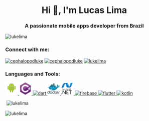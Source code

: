<h1 align="center">Hi 👋, I'm Lucas Lima</h1>
<h3 align="center">A passionate mobile apps developer from Brazil</h3>

<p align="left"> <img src="https://komarev.com/ghpvc/?username=lukelima&label=Profile%20views&color=0e75b6&style=flat" alt="lukelima" /> </p>

<h3 align="left">Connect with me:</h3>
<p align="left">
<a href="https://dev.to/cephalopodluke" target="blank"><img align="center" src="https://cdn.jsdelivr.net/npm/simple-icons@3.0.1/icons/dev-dot-to.svg" alt="cephalopodluke" height="30" width="40" /></a>
<a href="https://twitter.com/cephalopodluke" target="blank"><img align="center" src="https://raw.githubusercontent.com/rahuldkjain/github-profile-readme-generator/master/src/images/icons/Social/twitter.svg" alt="cephalopodluke" height="30" width="40" /></a>
<a href="https://linkedin.com/in/lukelima" target="blank"><img align="center" src="https://raw.githubusercontent.com/rahuldkjain/github-profile-readme-generator/master/src/images/icons/Social/linked-in-alt.svg" alt="lukelima" height="30" width="40" /></a>
</p>

<h3 align="left">Languages and Tools:</h3>
<p align="left"> <a href="https://developer.android.com" target="_blank"> <img src="https://raw.githubusercontent.com/devicons/devicon/master/icons/android/android-original-wordmark.svg" alt="android" width="40" height="40"/> </a> <a href="https://www.w3schools.com/cs/" target="_blank"> <img src="https://raw.githubusercontent.com/devicons/devicon/master/icons/csharp/csharp-original.svg" alt="csharp" width="40" height="40"/> </a> <a href="https://dart.dev" target="_blank"> <img src="https://www.vectorlogo.zone/logos/dartlang/dartlang-icon.svg" alt="dart" width="40" height="40"/> </a> <a href="https://www.docker.com/" target="_blank"> <img src="https://raw.githubusercontent.com/devicons/devicon/master/icons/docker/docker-original-wordmark.svg" alt="docker" width="40" height="40"/> </a> <a href="https://dotnet.microsoft.com/" target="_blank"> <img src="https://raw.githubusercontent.com/devicons/devicon/master/icons/dot-net/dot-net-original-wordmark.svg" alt="dotnet" width="40" height="40"/> </a> <a href="https://firebase.google.com/" target="_blank"> <img src="https://www.vectorlogo.zone/logos/firebase/firebase-icon.svg" alt="firebase" width="40" height="40"/> </a> <a href="https://flutter.dev" target="_blank"> <img src="https://www.vectorlogo.zone/logos/flutterio/flutterio-icon.svg" alt="flutter" width="40" height="40"/> </a> <a href="https://kotlinlang.org" target="_blank"> <img src="https://www.vectorlogo.zone/logos/kotlinlang/kotlinlang-icon.svg" alt="kotlin" width="40" height="40"/> </a> </p>

<p>&nbsp;<img align="center" src="https://github-readme-stats.vercel.app/api?username=lukelima&show_icons=true&locale=en" alt="lukelima" /></p>

<p><img align="center" src="https://github-readme-streak-stats.herokuapp.com/?user=lukelima&" alt="lukelima" /></p>
